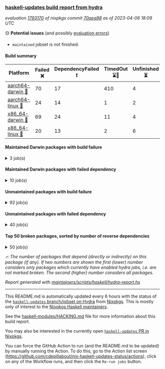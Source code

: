 ### [haskell-updates build report from hydra](https://hydra.nixos.org/jobset/nixpkgs/haskell-updates)
*evaluation [1793170](https://hydra.nixos.org/eval/1793170) of nixpkgs commit [70aea98](https://github.com/NixOS/nixpkgs/commits/70aea98451bab841aa4a676542e351743cd62209) as of 2023-04-06 18:09 UTC*

:yellow_circle: **Potential issues** (and possibly [evaluation errors](https://hydra.nixos.org/jobset/nixpkgs/haskell-updates))
  * `maintained` jobset is not finished.

#### Build summary

 | Platform | Failed :x: | DependencyFailed :heavy_exclamation_mark: | TimedOut :hourglass::no_entry_sign: | Unfinished :hourglass_flowing_sand: | Success :heavy_check_mark: | 
 | --- | --- | --- | --- | --- | --- | 
 | [aarch64-darwin :green_apple:](https://hydra.nixos.org/eval/1793170?filter=.aarch64-darwin) | 70 | 17 | 410 | 4 | 5978 | 
 | [aarch64-linux :iphone:](https://hydra.nixos.org/eval/1793170?filter=.aarch64-linux) | 24 | 14 | 1 | 2 | 6495 | 
 | [x86_64-darwin :apple:](https://hydra.nixos.org/eval/1793170?filter=.x86_64-darwin) | 69 | 24 | 11 | 4 | 6375 | 
 | [x86_64-linux :penguin:](https://hydra.nixos.org/eval/1793170?filter=.x86_64-linux) | 20 | 13 | 2 | 6 | 6536 | 
#### Maintained Darwin packages with build failure
<details><summary>3 job(s) </summary>

- [ ] [gitit](https://hydra.nixos.org/eval/1793170?filter=gitit) @Profpatsch @sternenseemann
  - [[:green_apple::x:]](https://hydra.nixos.org/build/214864344) [[:apple::heavy_check_mark:]](https://hydra.nixos.org/build/214864454) [toplevel](https://hydra.nixos.org/eval/1793170?filter=gitit)
  - [[:green_apple::heavy_check_mark:]](https://hydra.nixos.org/build/214864565) [[:apple::heavy_check_mark:]](https://hydra.nixos.org/build/214864542) [haskellPackages](https://hydra.nixos.org/eval/1793170?filter=haskellPackages.gitit)
</details>

#### Maintained Darwin packages with failed dependency
<details><summary>10 job(s) </summary>

- [ ] [haskell-language-server](https://hydra.nixos.org/eval/1793170?filter=haskell-language-server) @maralorn
  - [[:green_apple::heavy_check_mark:]](https://hydra.nixos.org/build/214772287) [[:apple::heavy_check_mark:]](https://hydra.nixos.org/build/214772451) [toplevel](https://hydra.nixos.org/eval/1793170?filter=haskell-language-server)
  - [[:green_apple::heavy_check_mark:]](https://hydra.nixos.org/build/214772355) [[:apple::heavy_check_mark:]](https://hydra.nixos.org/build/214772445) [haskell.packages.ghc8107](https://hydra.nixos.org/eval/1793170?filter=haskell.packages.ghc8107.haskell-language-server)
  - [[:green_apple::heavy_check_mark:]](https://hydra.nixos.org/build/214772134) [[:apple::heavy_check_mark:]](https://hydra.nixos.org/build/214772423) [haskell.packages.ghc902](https://hydra.nixos.org/eval/1793170?filter=haskell.packages.ghc902.haskell-language-server)
  - [[:green_apple::heavy_check_mark:]](https://hydra.nixos.org/build/214772418) [[:apple::heavy_check_mark:]](https://hydra.nixos.org/build/214772277) [haskell.packages.ghc924](https://hydra.nixos.org/eval/1793170?filter=haskell.packages.ghc924.haskell-language-server)
  - [[:green_apple::heavy_check_mark:]](https://hydra.nixos.org/build/214772340) [[:apple::heavy_check_mark:]](https://hydra.nixos.org/build/214772307) [haskell.packages.ghc925](https://hydra.nixos.org/eval/1793170?filter=haskell.packages.ghc925.haskell-language-server)
  - [[:green_apple::heavy_check_mark:]](https://hydra.nixos.org/build/214772144) [[:apple::heavy_check_mark:]](https://hydra.nixos.org/build/214772168) [haskell.packages.ghc926](https://hydra.nixos.org/eval/1793170?filter=haskell.packages.ghc926.haskell-language-server)
  - [[:green_apple::heavy_check_mark:]](https://hydra.nixos.org/build/214772384) [[:apple::heavy_check_mark:]](https://hydra.nixos.org/build/214772150) [haskell.packages.ghc927](https://hydra.nixos.org/eval/1793170?filter=haskell.packages.ghc927.haskell-language-server)
  - [[:green_apple::heavy_exclamation_mark:]](https://hydra.nixos.org/build/214848763) [[:apple::hourglass::no_entry_sign:]](https://hydra.nixos.org/build/214848765) [haskell.packages.ghc944](https://hydra.nixos.org/eval/1793170?filter=haskell.packages.ghc944.haskell-language-server)
  - [[:green_apple::heavy_check_mark:]](https://hydra.nixos.org/build/214772249) [[:apple::heavy_check_mark:]](https://hydra.nixos.org/build/214772041) [haskellPackages](https://hydra.nixos.org/eval/1793170?filter=haskellPackages.haskell-language-server)
</details>

#### Unmaintained packages with build failure
<details><summary>92 job(s) </summary>

- [ ] [[:green_apple::heavy_check_mark:]](https://hydra.nixos.org/build/214141789) [[:iphone::heavy_check_mark:]](https://hydra.nixos.org/build/214134943) [[:apple::x:]](https://hydra.nixos.org/build/214146726) [[:penguin::heavy_check_mark:]](https://hydra.nixos.org/build/214135673) [haskellPackages.di-core](https://hydra.nixos.org/eval/1793170?filter=haskellPackages.di-core)  :arrow_heading_up: 8 | 11
- [ ] [[:green_apple::x:]](https://hydra.nixos.org/build/214604764) [[:iphone::x:]](https://hydra.nixos.org/build/214598833) [[:apple::x:]](https://hydra.nixos.org/build/214601792) [[:penguin::x:]](https://hydra.nixos.org/build/214602707) [haskellPackages.uniform-json](https://hydra.nixos.org/eval/1793170?filter=haskellPackages.uniform-json)  :arrow_heading_up: 4 | 4
- [ ] [[:green_apple::heavy_check_mark:]](https://hydra.nixos.org/build/214599192) [[:iphone::heavy_check_mark:]](https://hydra.nixos.org/build/214604033) [[:apple::heavy_check_mark:]](https://hydra.nixos.org/build/214601741) [[:penguin::x:]](https://hydra.nixos.org/build/214600338) [haskellPackages.factory](https://hydra.nixos.org/eval/1793170?filter=haskellPackages.factory)  :arrow_heading_up: 2 | 4
- [ ] [[:green_apple::x:]](https://hydra.nixos.org/build/214501496) [[:iphone::x:]](https://hydra.nixos.org/build/214507272) [[:apple::x:]](https://hydra.nixos.org/build/214504901) [[:penguin::x:]](https://hydra.nixos.org/build/214501345) [haskellPackages.kind-integer](https://hydra.nixos.org/eval/1793170?filter=haskellPackages.kind-integer)  :arrow_heading_up: 2 | 2
- [ ] [[:green_apple::heavy_check_mark:]](https://hydra.nixos.org/build/214507009) [[:iphone::x:]](https://hydra.nixos.org/build/214503119) [[:apple::heavy_check_mark:]](https://hydra.nixos.org/build/214494591) [[:penguin::heavy_check_mark:]](https://hydra.nixos.org/build/214503477) [haskellPackages.quic](https://hydra.nixos.org/eval/1793170?filter=haskellPackages.quic)  :arrow_heading_up: 2 | 2
- [ ] [[:green_apple::x:]](https://hydra.nixos.org/build/214600166) [[:iphone::x:]](https://hydra.nixos.org/build/214601887) [[:apple::heavy_check_mark:]](https://hydra.nixos.org/build/214604317) [[:penguin::heavy_check_mark:]](https://hydra.nixos.org/build/214599029) [haskellPackages.hw-simd](https://hydra.nixos.org/eval/1793170?filter=haskellPackages.hw-simd)  :arrow_heading_up: 1 | 8
- [ ] [[:green_apple::x:]](https://hydra.nixos.org/build/214606886) [[:iphone::x:]](https://hydra.nixos.org/build/214597805) [[:apple::x:]](https://hydra.nixos.org/build/214604497) [[:penguin::x:]](https://hydra.nixos.org/build/214600262) [haskellPackages.hslua-typing](https://hydra.nixos.org/eval/1793170?filter=haskellPackages.hslua-typing)  :arrow_heading_up: 1 | 5
- [ ] [[:green_apple::x:]](https://hydra.nixos.org/build/214602282) [[:iphone::heavy_check_mark:]](https://hydra.nixos.org/build/214598964) [[:apple::x:]](https://hydra.nixos.org/build/214600885) [[:penguin::heavy_check_mark:]](https://hydra.nixos.org/build/214600067) [haskellPackages.inline-r](https://hydra.nixos.org/eval/1793170?filter=haskellPackages.inline-r)  :arrow_heading_up: 1 | 4
- [ ] [[:green_apple::x:]](https://hydra.nixos.org/build/214503654) [[:iphone::x:]](https://hydra.nixos.org/build/214501002) [[:apple::x:]](https://hydra.nixos.org/build/214501960) [[:penguin::x:]](https://hydra.nixos.org/build/214497909) [haskellPackages.hpath-directory](https://hydra.nixos.org/eval/1793170?filter=haskellPackages.hpath-directory)  :arrow_heading_up: 1 | 3
- [ ] [[:green_apple::x:]](https://hydra.nixos.org/build/214607395) [[:iphone::x:]](https://hydra.nixos.org/build/214597483) [[:apple::x:]](https://hydra.nixos.org/build/214602658) [[:penguin::x:]](https://hydra.nixos.org/build/214605872) [haskellPackages.hslua-repl](https://hydra.nixos.org/eval/1793170?filter=haskellPackages.hslua-repl)  :arrow_heading_up: 1 | 2
- [ ] [[:green_apple::heavy_check_mark:]](https://hydra.nixos.org/build/214134274) [[:iphone::x:]](https://hydra.nixos.org/build/214149550) [[:apple::heavy_check_mark:]](https://hydra.nixos.org/build/214142318) [[:penguin::heavy_check_mark:]](https://hydra.nixos.org/build/214144617) [haskellPackages.long-double](https://hydra.nixos.org/eval/1793170?filter=haskellPackages.long-double)  :arrow_heading_up: 1 | 2
- [ ] [[:green_apple::x:]](https://hydra.nixos.org/build/214602142) [[:iphone::heavy_check_mark:]](https://hydra.nixos.org/build/214601215) [[:apple::x:]](https://hydra.nixos.org/build/214604895) [[:penguin::heavy_check_mark:]](https://hydra.nixos.org/build/214600991) [haskellPackages.posix-socket](https://hydra.nixos.org/eval/1793170?filter=haskellPackages.posix-socket)  :arrow_heading_up: 1 | 2
- [ ] [[:green_apple::x:]](https://hydra.nixos.org/build/214597385) [[:iphone::heavy_check_mark:]](https://hydra.nixos.org/build/214601087) [[:apple::x:]](https://hydra.nixos.org/build/214598895) [[:penguin::heavy_check_mark:]](https://hydra.nixos.org/build/214600226) [haskellPackages.gi-gdkx11](https://hydra.nixos.org/eval/1793170?filter=haskellPackages.gi-gdkx11)  :arrow_heading_up: 1 | 1
- [ ] [[:green_apple::hourglass::no_entry_sign:]](https://hydra.nixos.org/build/214599525) [[:iphone::heavy_exclamation_mark:]](https://hydra.nixos.org/build/214603777) [[:apple::x:]](https://hydra.nixos.org/build/214598665) [[:penguin::x:]](https://hydra.nixos.org/build/214603147) [haskellPackages.http3](https://hydra.nixos.org/eval/1793170?filter=haskellPackages.http3)  :arrow_heading_up: 1 | 1
- [ ] [[:green_apple::heavy_check_mark:]](https://hydra.nixos.org/build/214599928) [[:iphone::heavy_check_mark:]](https://hydra.nixos.org/build/214598189) [[:apple::heavy_check_mark:]](https://hydra.nixos.org/build/214603931) [[:penguin::x:]](https://hydra.nixos.org/build/214599789) [haskellPackages.mighty-metropolis](https://hydra.nixos.org/eval/1793170?filter=haskellPackages.mighty-metropolis)  :arrow_heading_up: 1 | 1
- [ ] [[:green_apple::heavy_check_mark:]](https://hydra.nixos.org/build/214499156) [[:iphone::x:]](https://hydra.nixos.org/build/214509737) [[:apple::heavy_check_mark:]](https://hydra.nixos.org/build/214497278) [[:penguin::heavy_check_mark:]](https://hydra.nixos.org/build/214507831) [haskellPackages.nlopt-haskell](https://hydra.nixos.org/eval/1793170?filter=haskellPackages.nlopt-haskell)  :arrow_heading_up: 1 | 1
- [ ] [[:green_apple::x:]](https://hydra.nixos.org/build/214141221) [[:iphone::heavy_check_mark:]](https://hydra.nixos.org/build/214151880) [[:apple::x:]](https://hydra.nixos.org/build/214152662) [[:penguin::heavy_check_mark:]](https://hydra.nixos.org/build/214142865) [haskellPackages.openal-ffi](https://hydra.nixos.org/eval/1793170?filter=haskellPackages.openal-ffi)  :arrow_heading_up: 1 | 1
- [ ] [[:apple::x:]](https://hydra.nixos.org/build/214504040) [[:penguin::heavy_check_mark:]](https://hydra.nixos.org/build/214495585) [haskellPackages.swisstable](https://hydra.nixos.org/eval/1793170?filter=haskellPackages.swisstable)  :arrow_heading_up: 1 | 1
- [ ] [[:green_apple::heavy_check_mark:]](https://hydra.nixos.org/build/214146944) [[:iphone::x:]](https://hydra.nixos.org/build/214145294) [[:apple::heavy_check_mark:]](https://hydra.nixos.org/build/214134328) [[:penguin::heavy_check_mark:]](https://hydra.nixos.org/build/214151749) [haskellPackages.freetype2](https://hydra.nixos.org/eval/1793170?filter=haskellPackages.freetype2)  :arrow_heading_up: 0 | 10
- [ ] [[:green_apple::x:]](https://hydra.nixos.org/build/214603383) [[:iphone::heavy_check_mark:]](https://hydra.nixos.org/build/214598410) [[:apple::x:]](https://hydra.nixos.org/build/214601054) [[:penguin::heavy_check_mark:]](https://hydra.nixos.org/build/214601005) [haskellPackages.pipes-zlib](https://hydra.nixos.org/eval/1793170?filter=haskellPackages.pipes-zlib)  :arrow_heading_up: 0 | 5
- [ ] [[:green_apple::x:]](https://hydra.nixos.org/build/214600905) [[:iphone::heavy_check_mark:]](https://hydra.nixos.org/build/214601654) [[:apple::heavy_check_mark:]](https://hydra.nixos.org/build/214601096) [[:penguin::heavy_check_mark:]](https://hydra.nixos.org/build/214602866) [haskellPackages.folds](https://hydra.nixos.org/eval/1793170?filter=haskellPackages.folds)  :arrow_heading_up: 0 | 3
- [ ] [[:green_apple::x:]](https://hydra.nixos.org/build/214509854) [[:iphone::heavy_check_mark:]](https://hydra.nixos.org/build/214502377) [[:apple::heavy_check_mark:]](https://hydra.nixos.org/build/214495375) [[:penguin::heavy_check_mark:]](https://hydra.nixos.org/build/214505553) [haskellPackages.gauge](https://hydra.nixos.org/eval/1793170?filter=haskellPackages.gauge)  :arrow_heading_up: 0 | 3
- [ ] [[:green_apple::x:]](https://hydra.nixos.org/build/214148657) [[:iphone::x:]](https://hydra.nixos.org/build/214133658) [[:apple::heavy_check_mark:]](https://hydra.nixos.org/build/214137156) [[:penguin::heavy_check_mark:]](https://hydra.nixos.org/build/214136660) [haskellPackages.picosat](https://hydra.nixos.org/eval/1793170?filter=haskellPackages.picosat)  :arrow_heading_up: 0 | 3
- [ ] [[:green_apple::x:]](https://hydra.nixos.org/build/214148397) [[:iphone::heavy_check_mark:]](https://hydra.nixos.org/build/214136877) [[:apple::heavy_check_mark:]](https://hydra.nixos.org/build/214137485) [[:penguin::heavy_check_mark:]](https://hydra.nixos.org/build/214138587) [haskellPackages.LibZip](https://hydra.nixos.org/eval/1793170?filter=haskellPackages.LibZip)  :arrow_heading_up: 0 | 2
- [ ] [[:green_apple::heavy_check_mark:]](https://hydra.nixos.org/build/214603670) [[:iphone::heavy_check_mark:]](https://hydra.nixos.org/build/214599510) [[:apple::heavy_check_mark:]](https://hydra.nixos.org/build/214603358) [[:penguin::x:]](https://hydra.nixos.org/build/214602304) [haskellPackages.json-rpc](https://hydra.nixos.org/eval/1793170?filter=haskellPackages.json-rpc)  :arrow_heading_up: 0 | 2
- [ ] [[:green_apple::x:]](https://hydra.nixos.org/build/214500891) [[:iphone::heavy_check_mark:]](https://hydra.nixos.org/build/214499813) [[:apple::heavy_check_mark:]](https://hydra.nixos.org/build/214504248) [[:penguin::heavy_check_mark:]](https://hydra.nixos.org/build/214505205) [haskellPackages.rocksdb-haskell](https://hydra.nixos.org/eval/1793170?filter=haskellPackages.rocksdb-haskell)  :arrow_heading_up: 0 | 2
- [ ] [[:green_apple::x:]](https://hydra.nixos.org/build/214772054) [[:iphone::x:]](https://hydra.nixos.org/build/214772062) [[:apple::x:]](https://hydra.nixos.org/build/214772457) [[:penguin::x:]](https://hydra.nixos.org/build/214772339) [haskellPackages.curryer-rpc](https://hydra.nixos.org/eval/1793170?filter=haskellPackages.curryer-rpc)  :arrow_heading_up: 0 | 1
- [ ] [[:green_apple::x:]](https://hydra.nixos.org/build/214604424) [[:iphone::heavy_check_mark:]](https://hydra.nixos.org/build/214599854) [[:apple::heavy_check_mark:]](https://hydra.nixos.org/build/214605749) [[:penguin::heavy_check_mark:]](https://hydra.nixos.org/build/214604155) [haskellPackages.ecta](https://hydra.nixos.org/eval/1793170?filter=haskellPackages.ecta)  :arrow_heading_up: 0 | 1
- [ ] [[:green_apple::x:]](https://hydra.nixos.org/build/214602816) [[:iphone::x:]](https://hydra.nixos.org/build/214600704) [[:apple::x:]](https://hydra.nixos.org/build/214597596) [[:penguin::x:]](https://hydra.nixos.org/build/214597490) [haskellPackages.eventlog2html](https://hydra.nixos.org/eval/1793170?filter=haskellPackages.eventlog2html)  :arrow_heading_up: 0 | 1
- [ ] [[:green_apple::x:]](https://hydra.nixos.org/build/214772411) [[:iphone::heavy_check_mark:]](https://hydra.nixos.org/build/214772187) [[:apple::x:]](https://hydra.nixos.org/build/214772224) [[:penguin::heavy_check_mark:]](https://hydra.nixos.org/build/214772377) [haskellPackages.h-raylib](https://hydra.nixos.org/eval/1793170?filter=haskellPackages.h-raylib)  :arrow_heading_up: 0 | 1
- [ ] [[:green_apple::x:]](https://hydra.nixos.org/build/214141306) [[:iphone::heavy_check_mark:]](https://hydra.nixos.org/build/214138240) [[:apple::x:]](https://hydra.nixos.org/build/214143679) [[:penguin::heavy_check_mark:]](https://hydra.nixos.org/build/214132798) [haskellPackages.hamid](https://hydra.nixos.org/eval/1793170?filter=haskellPackages.hamid)  :arrow_heading_up: 0 | 1
- [ ] [[:green_apple::heavy_check_mark:]](https://hydra.nixos.org/build/214494618) [[:iphone::heavy_check_mark:]](https://hydra.nixos.org/build/214497805) [[:apple::x:]](https://hydra.nixos.org/build/214504959) [[:penguin::heavy_check_mark:]](https://hydra.nixos.org/build/214498373) [haskellPackages.hmatrix-morpheus](https://hydra.nixos.org/eval/1793170?filter=haskellPackages.hmatrix-morpheus)  :arrow_heading_up: 0 | 1
- [ ] [[:green_apple::x:]](https://hydra.nixos.org/build/214133968) [[:iphone::heavy_check_mark:]](https://hydra.nixos.org/build/214156099) [[:apple::x:]](https://hydra.nixos.org/build/214143711) [[:penguin::heavy_check_mark:]](https://hydra.nixos.org/build/214140909) [haskellPackages.huckleberry](https://hydra.nixos.org/eval/1793170?filter=haskellPackages.huckleberry)  :arrow_heading_up: 0 | 1
- [ ] [[:green_apple::x:]](https://hydra.nixos.org/build/214145745) [[:iphone::heavy_check_mark:]](https://hydra.nixos.org/build/214156245) [[:apple::x:]](https://hydra.nixos.org/build/214141632) [[:penguin::heavy_check_mark:]](https://hydra.nixos.org/build/214155150) [haskellPackages.select](https://hydra.nixos.org/eval/1793170?filter=haskellPackages.select)  :arrow_heading_up: 0 | 1
- [ ] [[:green_apple::x:]](https://hydra.nixos.org/build/214153812) [[:iphone::heavy_check_mark:]](https://hydra.nixos.org/build/214146662) [[:apple::x:]](https://hydra.nixos.org/build/214136287) [[:penguin::heavy_check_mark:]](https://hydra.nixos.org/build/214147572) [haskellPackages.sysinfo](https://hydra.nixos.org/eval/1793170?filter=haskellPackages.sysinfo)  :arrow_heading_up: 0 | 1
- [ ] [[:green_apple::heavy_check_mark:]](https://hydra.nixos.org/build/214494601) [[:iphone::heavy_check_mark:]](https://hydra.nixos.org/build/214506311) [[:apple::x:]](https://hydra.nixos.org/build/214494989) [[:penguin::heavy_check_mark:]](https://hydra.nixos.org/build/214504213) [haskellPackages.FractalArt](https://hydra.nixos.org/eval/1793170?filter=haskellPackages.FractalArt) 
- [ ] [[:green_apple::heavy_check_mark:]](https://hydra.nixos.org/build/214157397) [[:iphone::x:]](https://hydra.nixos.org/build/214136263) [[:apple::heavy_check_mark:]](https://hydra.nixos.org/build/214141126) [[:penguin::heavy_check_mark:]](https://hydra.nixos.org/build/214153805) [haskellPackages.HsASA](https://hydra.nixos.org/eval/1793170?filter=haskellPackages.HsASA) 
- [ ] [[:green_apple::x:]](https://hydra.nixos.org/build/214134999) [[:iphone::heavy_check_mark:]](https://hydra.nixos.org/build/214157288) [[:apple::x:]](https://hydra.nixos.org/build/214142578) [[:penguin::heavy_check_mark:]](https://hydra.nixos.org/build/214149630) [haskellPackages.al](https://hydra.nixos.org/eval/1793170?filter=haskellPackages.al) 
- [ ] [[:green_apple::heavy_check_mark:]](https://hydra.nixos.org/build/214502771) [[:iphone::heavy_check_mark:]](https://hydra.nixos.org/build/214502511) [[:apple::x:]](https://hydra.nixos.org/build/214496305) [[:penguin::heavy_check_mark:]](https://hydra.nixos.org/build/214494735) [haskellPackages.churros](https://hydra.nixos.org/eval/1793170?filter=haskellPackages.churros) 
- [ ] [[:green_apple::x:]](https://hydra.nixos.org/build/214864356) [[:iphone::x:]](https://hydra.nixos.org/build/214864473) [[:apple::x:]](https://hydra.nixos.org/build/214864412) [[:penguin::x:]](https://hydra.nixos.org/build/214864491) [haskellPackages.clerk](https://hydra.nixos.org/eval/1793170?filter=haskellPackages.clerk) 
- [ ] [[:green_apple::x:]](https://hydra.nixos.org/build/214605608) [[:iphone::hourglass::no_entry_sign:]](https://hydra.nixos.org/build/214602336) [[:apple::x:]](https://hydra.nixos.org/build/214605507) [[:penguin::x:]](https://hydra.nixos.org/build/214604824) [haskellPackages.crem](https://hydra.nixos.org/eval/1793170?filter=haskellPackages.crem) 
- [ ] [[:green_apple::heavy_check_mark:]](https://hydra.nixos.org/build/214146953) [[:iphone::heavy_check_mark:]](https://hydra.nixos.org/build/214137813) [[:apple::x:]](https://hydra.nixos.org/build/214137621) [[:penguin::heavy_check_mark:]](https://hydra.nixos.org/build/214153200) [haskellPackages.env-extra](https://hydra.nixos.org/eval/1793170?filter=haskellPackages.env-extra) 
- [ ] [[:green_apple::x:]](https://hydra.nixos.org/build/214599714) [[:iphone::heavy_check_mark:]](https://hydra.nixos.org/build/214605099) [[:apple::x:]](https://hydra.nixos.org/build/214597374) [[:penguin::heavy_check_mark:]](https://hydra.nixos.org/build/214604641) [haskellPackages.epub-tools](https://hydra.nixos.org/eval/1793170?filter=haskellPackages.epub-tools) 
- [ ] [[:green_apple::x:]](https://hydra.nixos.org/build/214147932) [[:iphone::heavy_check_mark:]](https://hydra.nixos.org/build/214140002) [[:apple::heavy_check_mark:]](https://hydra.nixos.org/build/214136673) [[:penguin::heavy_check_mark:]](https://hydra.nixos.org/build/214150873) [haskellPackages.executable-hash](https://hydra.nixos.org/eval/1793170?filter=haskellPackages.executable-hash) 
- [ ] [[:green_apple::x:]](https://hydra.nixos.org/build/214135226) [[:iphone::heavy_check_mark:]](https://hydra.nixos.org/build/214134337) [[:apple::x:]](https://hydra.nixos.org/build/214133687) [[:penguin::heavy_check_mark:]](https://hydra.nixos.org/build/214134720) [haskellPackages.float128](https://hydra.nixos.org/eval/1793170?filter=haskellPackages.float128) 
- [ ] [[:green_apple::x:]](https://hydra.nixos.org/build/214508158) [[:iphone::heavy_check_mark:]](https://hydra.nixos.org/build/214496089) [[:apple::x:]](https://hydra.nixos.org/build/214503377) [[:penguin::heavy_check_mark:]](https://hydra.nixos.org/build/214501931) [haskellPackages.fudgets](https://hydra.nixos.org/eval/1793170?filter=haskellPackages.fudgets) 
- [ ] [[:green_apple::x:]](https://hydra.nixos.org/build/214603185) [[:iphone::heavy_check_mark:]](https://hydra.nixos.org/build/214601387) [[:apple::x:]](https://hydra.nixos.org/build/214599288) [[:penguin::heavy_check_mark:]](https://hydra.nixos.org/build/214598411) [haskellPackages.gerrit](https://hydra.nixos.org/eval/1793170?filter=haskellPackages.gerrit) 
- [ ] [[:green_apple::x:]](https://hydra.nixos.org/build/214607105) [[:apple::x:]](https://hydra.nixos.org/build/214606984) [haskellPackages.gi-gtkosxapplication](https://hydra.nixos.org/eval/1793170?filter=haskellPackages.gi-gtkosxapplication) 
- [ ] [[:iphone::x:]](https://hydra.nixos.org/build/214864366) [[:penguin::x:]](https://hydra.nixos.org/build/214864507) [haskellPackages.gi-webkitwebprocessextension](https://hydra.nixos.org/eval/1793170?filter=haskellPackages.gi-webkitwebprocessextension) 
- [ ] [[:green_apple::x:]](https://hydra.nixos.org/build/214502774) [[:apple::x:]](https://hydra.nixos.org/build/214503789) [haskellPackages.gtk-mac-integration](https://hydra.nixos.org/eval/1793170?filter=haskellPackages.gtk-mac-integration) 
- [ ] [[:green_apple::x:]](https://hydra.nixos.org/build/214497154) [[:iphone::heavy_check_mark:]](https://hydra.nixos.org/build/214495084) [[:apple::x:]](https://hydra.nixos.org/build/214508555) [[:penguin::heavy_check_mark:]](https://hydra.nixos.org/build/214507960) [haskellPackages.gtk-traymanager](https://hydra.nixos.org/eval/1793170?filter=haskellPackages.gtk-traymanager) 
- [ ] [[:green_apple::x:]](https://hydra.nixos.org/build/214508260) [[:apple::x:]](https://hydra.nixos.org/build/214495306) [haskellPackages.gtk3-mac-integration](https://hydra.nixos.org/eval/1793170?filter=haskellPackages.gtk3-mac-integration) 
- [ ] [[:green_apple::x:]](https://hydra.nixos.org/build/214605222) [[:iphone::heavy_check_mark:]](https://hydra.nixos.org/build/214599498) [[:apple::x:]](https://hydra.nixos.org/build/214602464) [[:penguin::heavy_check_mark:]](https://hydra.nixos.org/build/214597731) [haskellPackages.highlight](https://hydra.nixos.org/eval/1793170?filter=haskellPackages.highlight) 
- [ ] [[:green_apple::x:]](https://hydra.nixos.org/build/214607264) [[:iphone::heavy_check_mark:]](https://hydra.nixos.org/build/214605719) [[:apple::x:]](https://hydra.nixos.org/build/214604476) [[:penguin::heavy_check_mark:]](https://hydra.nixos.org/build/214606564) [haskellPackages.hinotify-conduit](https://hydra.nixos.org/eval/1793170?filter=haskellPackages.hinotify-conduit) 
- [ ] [[:green_apple::x:]](https://hydra.nixos.org/build/214156295) [[:iphone::heavy_check_mark:]](https://hydra.nixos.org/build/214145796) [[:apple::x:]](https://hydra.nixos.org/build/214147180) [[:penguin::heavy_check_mark:]](https://hydra.nixos.org/build/214157678) [haskellPackages.hsshellscript](https://hydra.nixos.org/eval/1793170?filter=haskellPackages.hsshellscript) 
- [ ] [[:green_apple::x:]](https://hydra.nixos.org/build/214145882) [[:iphone::heavy_check_mark:]](https://hydra.nixos.org/build/214147797) [[:apple::x:]](https://hydra.nixos.org/build/214133768) [[:penguin::heavy_check_mark:]](https://hydra.nixos.org/build/214154054) [haskellPackages.hssourceinfo](https://hydra.nixos.org/eval/1793170?filter=haskellPackages.hssourceinfo) 
- [ ] [[:green_apple::x:]](https://hydra.nixos.org/build/214142552) [[:iphone::heavy_check_mark:]](https://hydra.nixos.org/build/214140737) [[:apple::x:]](https://hydra.nixos.org/build/214149553) [[:penguin::heavy_check_mark:]](https://hydra.nixos.org/build/214134415) [haskellPackages.hunspell-hs](https://hydra.nixos.org/eval/1793170?filter=haskellPackages.hunspell-hs) 
- [ ] [[:apple::x:]](https://hydra.nixos.org/build/214603676) [[:penguin::heavy_check_mark:]](https://hydra.nixos.org/build/214601353) [haskellPackages.inline-asm](https://hydra.nixos.org/eval/1793170?filter=haskellPackages.inline-asm) 
- [ ] [[:green_apple::x:]](https://hydra.nixos.org/build/214499769) [[:iphone::heavy_check_mark:]](https://hydra.nixos.org/build/214500971) [[:apple::x:]](https://hydra.nixos.org/build/214496739) [[:penguin::heavy_check_mark:]](https://hydra.nixos.org/build/214498617) [haskellPackages.interprocess](https://hydra.nixos.org/eval/1793170?filter=haskellPackages.interprocess) 
- [ ] [[:green_apple::x:]](https://hydra.nixos.org/build/214506427) [[:iphone::heavy_check_mark:]](https://hydra.nixos.org/build/214507110) [[:apple::x:]](https://hydra.nixos.org/build/214506592) [[:penguin::heavy_check_mark:]](https://hydra.nixos.org/build/214507053) [haskellPackages.intricacy](https://hydra.nixos.org/eval/1793170?filter=haskellPackages.intricacy) 
- [ ] [[:green_apple::x:]](https://hydra.nixos.org/build/214505917) [[:iphone::heavy_check_mark:]](https://hydra.nixos.org/build/214505484) [[:apple::x:]](https://hydra.nixos.org/build/214507464) [[:penguin::heavy_check_mark:]](https://hydra.nixos.org/build/214500840) [haskellPackages.ipcvar](https://hydra.nixos.org/eval/1793170?filter=haskellPackages.ipcvar) 
- [ ] [[:green_apple::x:]](https://hydra.nixos.org/build/214150388) [[:apple::x:]](https://hydra.nixos.org/build/214155935) [haskellPackages.kqueue](https://hydra.nixos.org/eval/1793170?filter=haskellPackages.kqueue) 
- [ ] [[:green_apple::x:]](https://hydra.nixos.org/build/214505246) [[:iphone::heavy_check_mark:]](https://hydra.nixos.org/build/214499200) [[:apple::heavy_check_mark:]](https://hydra.nixos.org/build/214495666) [[:penguin::heavy_check_mark:]](https://hydra.nixos.org/build/214500012) [haskellPackages.leveldb-haskell-fork](https://hydra.nixos.org/eval/1793170?filter=haskellPackages.leveldb-haskell-fork) 
- [ ] [[:green_apple::x:]](https://hydra.nixos.org/build/214494529) [[:iphone::x:]](https://hydra.nixos.org/build/214500903) [[:apple::x:]](https://hydra.nixos.org/build/214505368) [[:penguin::x:]](https://hydra.nixos.org/build/214497968) [haskellPackages.libphonenumber](https://hydra.nixos.org/eval/1793170?filter=haskellPackages.libphonenumber) 
- [ ] [[:green_apple::x:]](https://hydra.nixos.org/build/214136249) [[:iphone::heavy_check_mark:]](https://hydra.nixos.org/build/214135202) [[:apple::x:]](https://hydra.nixos.org/build/214135419) [[:penguin::heavy_check_mark:]](https://hydra.nixos.org/build/214135717) [haskellPackages.linux-framebuffer](https://hydra.nixos.org/eval/1793170?filter=haskellPackages.linux-framebuffer) 
- [ ] [[:green_apple::hourglass::no_entry_sign:]](https://hydra.nixos.org/build/214598884) [[:iphone::heavy_check_mark:]](https://hydra.nixos.org/build/214599897) [[:apple::x:]](https://hydra.nixos.org/build/214600130) [[:penguin::heavy_check_mark:]](https://hydra.nixos.org/build/214602634) [haskellPackages.mediawiki2latex](https://hydra.nixos.org/eval/1793170?filter=haskellPackages.mediawiki2latex) 
- [ ] [[:green_apple::x:]](https://hydra.nixos.org/build/214508933) [[:iphone::heavy_check_mark:]](https://hydra.nixos.org/build/214503394) [[:apple::x:]](https://hydra.nixos.org/build/214500842) [[:penguin::heavy_check_mark:]](https://hydra.nixos.org/build/214506470) [haskellPackages.memfd](https://hydra.nixos.org/eval/1793170?filter=haskellPackages.memfd) 
- [ ] [[:green_apple::x:]](https://hydra.nixos.org/build/214148286) [[:iphone::heavy_check_mark:]](https://hydra.nixos.org/build/214133115) [[:apple::x:]](https://hydra.nixos.org/build/214152231) [[:penguin::heavy_check_mark:]](https://hydra.nixos.org/build/214146907) [haskellPackages.memzero](https://hydra.nixos.org/eval/1793170?filter=haskellPackages.memzero) 
- [ ] [[:green_apple::x:]](https://hydra.nixos.org/build/214602556) [[:iphone::heavy_check_mark:]](https://hydra.nixos.org/build/214605921) [[:apple::x:]](https://hydra.nixos.org/build/214600052) [[:penguin::heavy_check_mark:]](https://hydra.nixos.org/build/214604974) [haskellPackages.nix-serve-ng](https://hydra.nixos.org/eval/1793170?filter=haskellPackages.nix-serve-ng) 
- [ ] [[:green_apple::hourglass::no_entry_sign:]](https://hydra.nixos.org/build/214601360) [[:iphone::heavy_check_mark:]](https://hydra.nixos.org/build/214600791) [[:apple::x:]](https://hydra.nixos.org/build/214598103) [[:penguin::x:]](https://hydra.nixos.org/build/214600770) [haskellPackages.openai-hs](https://hydra.nixos.org/eval/1793170?filter=haskellPackages.openai-hs) 
- [ ] [[:green_apple::x:]](https://hydra.nixos.org/build/214607116) [[:iphone::heavy_check_mark:]](https://hydra.nixos.org/build/214606305) [[:apple::heavy_check_mark:]](https://hydra.nixos.org/build/214600718) [[:penguin::heavy_check_mark:]](https://hydra.nixos.org/build/214599257) [haskellPackages.perceptual-hash](https://hydra.nixos.org/eval/1793170?filter=haskellPackages.perceptual-hash) 
- [ ] [[:green_apple::hourglass::no_entry_sign:]](https://hydra.nixos.org/build/214600757) [[:iphone::heavy_check_mark:]](https://hydra.nixos.org/build/214602264) [[:apple::x:]](https://hydra.nixos.org/build/214607323) [[:penguin::heavy_check_mark:]](https://hydra.nixos.org/build/214597418) [haskellPackages.persistent-pagination](https://hydra.nixos.org/eval/1793170?filter=haskellPackages.persistent-pagination) 
- [ ] [[:green_apple::x:]](https://hydra.nixos.org/build/214602381) [[:iphone::heavy_check_mark:]](https://hydra.nixos.org/build/214606224) [[:apple::x:]](https://hydra.nixos.org/build/214598554) [[:penguin::heavy_check_mark:]](https://hydra.nixos.org/build/214604904) [haskellPackages.phatsort](https://hydra.nixos.org/eval/1793170?filter=haskellPackages.phatsort) 
- [ ] [[:green_apple::x:]](https://hydra.nixos.org/build/214605260) [[:iphone::heavy_check_mark:]](https://hydra.nixos.org/build/214603668) [[:apple::x:]](https://hydra.nixos.org/build/214601270) [[:penguin::heavy_check_mark:]](https://hydra.nixos.org/build/214606229) [haskellPackages.ping-wrapper](https://hydra.nixos.org/eval/1793170?filter=haskellPackages.ping-wrapper) 
- [ ] [[:green_apple::x:]](https://hydra.nixos.org/build/214497783) [[:iphone::x:]](https://hydra.nixos.org/build/214509480) [[:apple::x:]](https://hydra.nixos.org/build/214495289) [[:penguin::x:]](https://hydra.nixos.org/build/214504366) [haskellPackages.pipes-network-ws](https://hydra.nixos.org/eval/1793170?filter=haskellPackages.pipes-network-ws) 
- [ ] [[:green_apple::x:]](https://hydra.nixos.org/build/214154380) [[:iphone::heavy_check_mark:]](https://hydra.nixos.org/build/214152962) [[:apple::x:]](https://hydra.nixos.org/build/214154667) [[:penguin::heavy_check_mark:]](https://hydra.nixos.org/build/214133450) [haskellPackages.posix-timer](https://hydra.nixos.org/eval/1793170?filter=haskellPackages.posix-timer) 
- [ ] [[:green_apple::x:]](https://hydra.nixos.org/build/214500394) [[:iphone::heavy_check_mark:]](https://hydra.nixos.org/build/214504596) [[:apple::x:]](https://hydra.nixos.org/build/214497651) [[:penguin::heavy_check_mark:]](https://hydra.nixos.org/build/214503051) [haskellPackages.procex](https://hydra.nixos.org/eval/1793170?filter=haskellPackages.procex) 
- [ ] [[:green_apple::x:]](https://hydra.nixos.org/build/214142265) [[:iphone::heavy_check_mark:]](https://hydra.nixos.org/build/214153470) [[:apple::x:]](https://hydra.nixos.org/build/214137802) [[:penguin::heavy_check_mark:]](https://hydra.nixos.org/build/214133063) [haskellPackages.pthread](https://hydra.nixos.org/eval/1793170?filter=haskellPackages.pthread) 
- [ ] [[:green_apple::hourglass::no_entry_sign:]](https://hydra.nixos.org/build/214597619) [[:iphone::heavy_check_mark:]](https://hydra.nixos.org/build/214604224) [[:apple::x:]](https://hydra.nixos.org/build/214598341) [[:penguin::heavy_check_mark:]](https://hydra.nixos.org/build/214602641) [haskellPackages.sandwich-webdriver](https://hydra.nixos.org/eval/1793170?filter=haskellPackages.sandwich-webdriver) 
- [ ] [[:green_apple::x:]](https://hydra.nixos.org/build/214499116) [[:iphone::x:]](https://hydra.nixos.org/build/214502333) [[:apple::x:]](https://hydra.nixos.org/build/214495533) [[:penguin::x:]](https://hydra.nixos.org/build/214509429) [haskellPackages.semaphore-compat](https://hydra.nixos.org/eval/1793170?filter=haskellPackages.semaphore-compat) 
- [ ] [[:green_apple::hourglass::no_entry_sign:]](https://hydra.nixos.org/build/214600418) [[:iphone::heavy_check_mark:]](https://hydra.nixos.org/build/214601687) [[:apple::x:]](https://hydra.nixos.org/build/214599501) [[:penguin::hourglass::no_entry_sign:]](https://hydra.nixos.org/build/214601462) [haskellPackages.servant-serialization](https://hydra.nixos.org/eval/1793170?filter=haskellPackages.servant-serialization) 
- [ ] [[:green_apple::x:]](https://hydra.nixos.org/build/214604809) [[:iphone::heavy_check_mark:]](https://hydra.nixos.org/build/214600625) [[:apple::x:]](https://hydra.nixos.org/build/214605451) [[:penguin::heavy_check_mark:]](https://hydra.nixos.org/build/214602435) [haskellPackages.tailfile-hinotify](https://hydra.nixos.org/eval/1793170?filter=haskellPackages.tailfile-hinotify) 
- [ ] [[:iphone::x:]](https://hydra.nixos.org/build/214143286) [[:penguin::heavy_check_mark:]](https://hydra.nixos.org/build/214139712) [haskellPackages.tasty-papi](https://hydra.nixos.org/eval/1793170?filter=haskellPackages.tasty-papi) 
- [ ] [[:green_apple::x:]](https://hydra.nixos.org/build/214149413) [[:iphone::x:]](https://hydra.nixos.org/build/214151410) [[:apple::heavy_check_mark:]](https://hydra.nixos.org/build/214156616) [[:penguin::heavy_check_mark:]](https://hydra.nixos.org/build/214137684) [haskellPackages.wiringPi](https://hydra.nixos.org/eval/1793170?filter=haskellPackages.wiringPi) 
- [ ] [[:green_apple::x:]](https://hydra.nixos.org/build/214507971) [[:iphone::x:]](https://hydra.nixos.org/build/214497010) [[:apple::x:]](https://hydra.nixos.org/build/214504457) [[:penguin::x:]](https://hydra.nixos.org/build/214500004) [haskellPackages.wordlist](https://hydra.nixos.org/eval/1793170?filter=haskellPackages.wordlist) 
- [ ] [[:green_apple::x:]](https://hydra.nixos.org/build/214557577) [[:iphone::heavy_check_mark:]](https://hydra.nixos.org/build/214557582) [[:apple::heavy_check_mark:]](https://hydra.nixos.org/build/214557596) [[:penguin::heavy_check_mark:]](https://hydra.nixos.org/build/214557662) [tests.haskell.writers](https://hydra.nixos.org/eval/1793170?filter=tests.haskell.writers) 
- [ ] [[:green_apple::x:]](https://hydra.nixos.org/build/214502033) [[:iphone::x:]](https://hydra.nixos.org/build/214506985) [[:apple::heavy_check_mark:]](https://hydra.nixos.org/build/214501534) [[:penguin::heavy_check_mark:]](https://hydra.nixos.org/build/214497738) [haskellPackages.x86-64bit](https://hydra.nixos.org/eval/1793170?filter=haskellPackages.x86-64bit) 
- [ ] [[:green_apple::x:]](https://hydra.nixos.org/build/214133701) [[:iphone::heavy_check_mark:]](https://hydra.nixos.org/build/214134878) [[:apple::x:]](https://hydra.nixos.org/build/214133047) [[:penguin::heavy_check_mark:]](https://hydra.nixos.org/build/214133563) [haskellPackages.xmonad-utils](https://hydra.nixos.org/eval/1793170?filter=haskellPackages.xmonad-utils) 
- [ ] [[:green_apple::x:]](https://hydra.nixos.org/build/214864415) [[:iphone::x:]](https://hydra.nixos.org/build/214864530) [[:apple::x:]](https://hydra.nixos.org/build/214864403) [[:penguin::x:]](https://hydra.nixos.org/build/214864510) [haskellPackages.yampa-test](https://hydra.nixos.org/eval/1793170?filter=haskellPackages.yampa-test) 
- [ ] [[:green_apple::x:]](https://hydra.nixos.org/build/214135816) [[:iphone::heavy_check_mark:]](https://hydra.nixos.org/build/214154285) [[:apple::x:]](https://hydra.nixos.org/build/214148394) [[:penguin::heavy_check_mark:]](https://hydra.nixos.org/build/214131148) [haskellPackages.yoga](https://hydra.nixos.org/eval/1793170?filter=haskellPackages.yoga) 
- [ ] [[:green_apple::x:]](https://hydra.nixos.org/build/214156289) [[:iphone::heavy_check_mark:]](https://hydra.nixos.org/build/214141469) [[:apple::x:]](https://hydra.nixos.org/build/214136996) [[:penguin::heavy_check_mark:]](https://hydra.nixos.org/build/214148297) [haskellPackages.zot](https://hydra.nixos.org/eval/1793170?filter=haskellPackages.zot) 
- [ ] [[:green_apple::x:]](https://hydra.nixos.org/build/214150105) [[:iphone::heavy_check_mark:]](https://hydra.nixos.org/build/214148758) [[:apple::x:]](https://hydra.nixos.org/build/214147645) [[:penguin::heavy_check_mark:]](https://hydra.nixos.org/build/214140867) [haskellPackages.zxcvbn-c](https://hydra.nixos.org/eval/1793170?filter=haskellPackages.zxcvbn-c) 
</details>

#### Unmaintained packages with failed dependency
<details><summary>40 job(s) </summary>

- [ ] [[:green_apple::heavy_check_mark:]](https://hydra.nixos.org/build/214149250) [[:iphone::heavy_check_mark:]](https://hydra.nixos.org/build/214134353) [[:apple::heavy_exclamation_mark:]](https://hydra.nixos.org/build/214155206) [[:penguin::heavy_check_mark:]](https://hydra.nixos.org/build/214146536) [haskellPackages.di-handle](https://hydra.nixos.org/eval/1793170?filter=haskellPackages.di-handle)  :arrow_heading_up: 6 | 9
- [ ] [[:green_apple::heavy_check_mark:]](https://hydra.nixos.org/build/214139580) [[:iphone::heavy_check_mark:]](https://hydra.nixos.org/build/214146585) [[:apple::heavy_exclamation_mark:]](https://hydra.nixos.org/build/214142512) [[:penguin::heavy_check_mark:]](https://hydra.nixos.org/build/214136982) [haskellPackages.di-monad](https://hydra.nixos.org/eval/1793170?filter=haskellPackages.di-monad)  :arrow_heading_up: 6 | 9
- [ ] [[:green_apple::heavy_check_mark:]](https://hydra.nixos.org/build/214507557) [[:iphone::heavy_check_mark:]](https://hydra.nixos.org/build/214509629) [[:apple::heavy_exclamation_mark:]](https://hydra.nixos.org/build/214499000) [[:penguin::heavy_check_mark:]](https://hydra.nixos.org/build/214503232) [haskellPackages.di-df1](https://hydra.nixos.org/eval/1793170?filter=haskellPackages.di-df1)  :arrow_heading_up: 5 | 8
- [ ] [hoogle](https://hydra.nixos.org/eval/1793170?filter=hoogle)  :arrow_heading_up: 3 | 4
  - [[:green_apple::heavy_check_mark:]](https://hydra.nixos.org/build/214598718) [[:iphone::heavy_check_mark:]](https://hydra.nixos.org/build/214602494) [[:apple::heavy_check_mark:]](https://hydra.nixos.org/build/214601539) [[:penguin::heavy_check_mark:]](https://hydra.nixos.org/build/214606793) [haskell.packages.ghc8107](https://hydra.nixos.org/eval/1793170?filter=haskell.packages.ghc8107.hoogle)
  -  [[:iphone::heavy_check_mark:]](https://hydra.nixos.org/build/214600487) [[:apple::heavy_exclamation_mark:]](https://hydra.nixos.org/build/214602847) [[:penguin::heavy_check_mark:]](https://hydra.nixos.org/build/214601528) [haskell.packages.ghc884](https://hydra.nixos.org/eval/1793170?filter=haskell.packages.ghc884.hoogle)
  - [[:green_apple::heavy_check_mark:]](https://hydra.nixos.org/build/214500213) [[:iphone::heavy_check_mark:]](https://hydra.nixos.org/build/214504125) [[:apple::heavy_check_mark:]](https://hydra.nixos.org/build/214498965) [[:penguin::heavy_check_mark:]](https://hydra.nixos.org/build/214500961) [haskell.packages.ghc902](https://hydra.nixos.org/eval/1793170?filter=haskell.packages.ghc902.hoogle)
  - [[:green_apple::heavy_check_mark:]](https://hydra.nixos.org/build/214603438) [[:iphone::heavy_check_mark:]](https://hydra.nixos.org/build/214600596) [[:apple::heavy_check_mark:]](https://hydra.nixos.org/build/214603642) [[:penguin::heavy_check_mark:]](https://hydra.nixos.org/build/214603419) [haskell.packages.ghc924](https://hydra.nixos.org/eval/1793170?filter=haskell.packages.ghc924.hoogle)
  - [[:green_apple::heavy_check_mark:]](https://hydra.nixos.org/build/214603593) [[:iphone::heavy_check_mark:]](https://hydra.nixos.org/build/214598728) [[:apple::heavy_check_mark:]](https://hydra.nixos.org/build/214601626) [[:penguin::heavy_check_mark:]](https://hydra.nixos.org/build/214598686) [haskell.packages.ghc925](https://hydra.nixos.org/eval/1793170?filter=haskell.packages.ghc925.hoogle)
  - [[:green_apple::heavy_check_mark:]](https://hydra.nixos.org/build/214598489) [[:iphone::heavy_check_mark:]](https://hydra.nixos.org/build/214602765) [[:apple::heavy_check_mark:]](https://hydra.nixos.org/build/214598919) [[:penguin::heavy_check_mark:]](https://hydra.nixos.org/build/214604057) [haskell.packages.ghc926](https://hydra.nixos.org/eval/1793170?filter=haskell.packages.ghc926.hoogle)
  - [[:green_apple::heavy_check_mark:]](https://hydra.nixos.org/build/214607445) [[:iphone::heavy_check_mark:]](https://hydra.nixos.org/build/214599380) [[:apple::heavy_check_mark:]](https://hydra.nixos.org/build/214605695) [[:penguin::heavy_check_mark:]](https://hydra.nixos.org/build/214602766) [haskell.packages.ghc927](https://hydra.nixos.org/eval/1793170?filter=haskell.packages.ghc927.hoogle)
  - [[:green_apple::heavy_check_mark:]](https://hydra.nixos.org/build/214600508) [[:iphone::heavy_check_mark:]](https://hydra.nixos.org/build/214598792) [[:apple::heavy_check_mark:]](https://hydra.nixos.org/build/214605478) [[:penguin::heavy_check_mark:]](https://hydra.nixos.org/build/214600097) [haskell.packages.ghc944](https://hydra.nixos.org/eval/1793170?filter=haskell.packages.ghc944.hoogle)
  - [[:green_apple::hourglass::no_entry_sign:]](https://hydra.nixos.org/build/214606205) [[:iphone::heavy_check_mark:]](https://hydra.nixos.org/build/214598678) [[:apple::heavy_check_mark:]](https://hydra.nixos.org/build/214597797) [[:penguin::heavy_check_mark:]](https://hydra.nixos.org/build/214598945) [haskellPackages](https://hydra.nixos.org/eval/1793170?filter=haskellPackages.hoogle)
- [ ] [[:green_apple::heavy_check_mark:]](https://hydra.nixos.org/build/214503687) [[:iphone::heavy_check_mark:]](https://hydra.nixos.org/build/214500199) [[:apple::heavy_exclamation_mark:]](https://hydra.nixos.org/build/214509567) [[:penguin::heavy_check_mark:]](https://hydra.nixos.org/build/214503613) [haskellPackages.di-polysemy](https://hydra.nixos.org/eval/1793170?filter=haskellPackages.di-polysemy)  :arrow_heading_up: 1 | 4
- [ ] [[:green_apple::heavy_exclamation_mark:]](https://hydra.nixos.org/build/214495654) [[:iphone::heavy_exclamation_mark:]](https://hydra.nixos.org/build/214507148) [[:apple::heavy_exclamation_mark:]](https://hydra.nixos.org/build/214506401) [[:penguin::heavy_exclamation_mark:]](https://hydra.nixos.org/build/214503959) [haskellPackages.kind-rational](https://hydra.nixos.org/eval/1793170?filter=haskellPackages.kind-rational)  :arrow_heading_up: 1 | 1
- [ ] [[:green_apple::heavy_check_mark:]](https://hydra.nixos.org/build/214603738) [[:iphone::heavy_check_mark:]](https://hydra.nixos.org/build/214599636) [[:apple::heavy_exclamation_mark:]](https://hydra.nixos.org/build/214607274) [[:penguin::heavy_check_mark:]](https://hydra.nixos.org/build/214601079) [haskellPackages.moto](https://hydra.nixos.org/eval/1793170?filter=haskellPackages.moto)  :arrow_heading_up: 1 | 1
- [ ] [[:green_apple::heavy_exclamation_mark:]](https://hydra.nixos.org/build/214606090) [[:iphone::heavy_exclamation_mark:]](https://hydra.nixos.org/build/214598711) [[:apple::heavy_check_mark:]](https://hydra.nixos.org/build/214604086) [[:penguin::heavy_check_mark:]](https://hydra.nixos.org/build/214601655) [haskellPackages.hw-dsv](https://hydra.nixos.org/eval/1793170?filter=haskellPackages.hw-dsv)  :arrow_heading_up: 0 | 3
- [ ] [[:green_apple::hourglass::no_entry_sign:]](https://hydra.nixos.org/build/214599661) [[:iphone::heavy_check_mark:]](https://hydra.nixos.org/build/214602997) [[:apple::heavy_exclamation_mark:]](https://hydra.nixos.org/build/214606432) [[:penguin::heavy_check_mark:]](https://hydra.nixos.org/build/214601736) [haskellPackages.calamity](https://hydra.nixos.org/eval/1793170?filter=haskellPackages.calamity)  :arrow_heading_up: 0 | 2
- [ ] [[:green_apple::heavy_check_mark:]](https://hydra.nixos.org/build/214500427) [[:iphone::heavy_check_mark:]](https://hydra.nixos.org/build/214506008) [[:apple::heavy_exclamation_mark:]](https://hydra.nixos.org/build/214501779) [[:penguin::heavy_check_mark:]](https://hydra.nixos.org/build/214506952) [haskellPackages.di](https://hydra.nixos.org/eval/1793170?filter=haskellPackages.di)  :arrow_heading_up: 0 | 2
- [ ] [[:green_apple::heavy_exclamation_mark:]](https://hydra.nixos.org/build/214607523) [[:iphone::heavy_exclamation_mark:]](https://hydra.nixos.org/build/214600966) [[:apple::heavy_exclamation_mark:]](https://hydra.nixos.org/build/214603970) [[:penguin::heavy_exclamation_mark:]](https://hydra.nixos.org/build/214603457) [haskellPackages.hslua-module-zip](https://hydra.nixos.org/eval/1793170?filter=haskellPackages.hslua-module-zip)  :arrow_heading_up: 0 | 1
- [ ] [[:green_apple::heavy_exclamation_mark:]](https://hydra.nixos.org/build/214599951) [[:iphone::heavy_check_mark:]](https://hydra.nixos.org/build/214607255) [[:apple::heavy_exclamation_mark:]](https://hydra.nixos.org/build/214601485) [[:penguin::heavy_check_mark:]](https://hydra.nixos.org/build/214599089) [haskellPackages.network-dns](https://hydra.nixos.org/eval/1793170?filter=haskellPackages.network-dns)  :arrow_heading_up: 0 | 1
- [ ] [[:green_apple::heavy_exclamation_mark:]](https://hydra.nixos.org/build/214604659) [[:iphone::heavy_check_mark:]](https://hydra.nixos.org/build/214603031) [[:apple::heavy_exclamation_mark:]](https://hydra.nixos.org/build/214598473) [[:penguin::heavy_check_mark:]](https://hydra.nixos.org/build/214605266) [haskellPackages.H](https://hydra.nixos.org/eval/1793170?filter=haskellPackages.H) 
- [ ] [[:green_apple::heavy_check_mark:]](https://hydra.nixos.org/build/214598142) [[:iphone::heavy_check_mark:]](https://hydra.nixos.org/build/214603922) [[:apple::heavy_check_mark:]](https://hydra.nixos.org/build/214598021) [[:penguin::heavy_exclamation_mark:]](https://hydra.nixos.org/build/214606397) [haskellPackages.declarative](https://hydra.nixos.org/eval/1793170?filter=haskellPackages.declarative) 
- [ ] [[:green_apple::heavy_check_mark:]](https://hydra.nixos.org/build/214607260) [[:iphone::heavy_check_mark:]](https://hydra.nixos.org/build/214602931) [[:apple::heavy_check_mark:]](https://hydra.nixos.org/build/214602841) [[:penguin::heavy_exclamation_mark:]](https://hydra.nixos.org/build/214600276) [haskellPackages.fishfood](https://hydra.nixos.org/eval/1793170?filter=haskellPackages.fishfood) 
- [ ] [[:green_apple::heavy_check_mark:]](https://hydra.nixos.org/build/214495715) [[:iphone::heavy_exclamation_mark:]](https://hydra.nixos.org/build/214499092) [[:apple::heavy_check_mark:]](https://hydra.nixos.org/build/214498751) [[:penguin::heavy_check_mark:]](https://hydra.nixos.org/build/214506893) [haskellPackages.hmatrix-nlopt](https://hydra.nixos.org/eval/1793170?filter=haskellPackages.hmatrix-nlopt) 
- [ ] [[:green_apple::heavy_exclamation_mark:]](https://hydra.nixos.org/build/214503820) [[:iphone::heavy_exclamation_mark:]](https://hydra.nixos.org/build/214506148) [[:apple::heavy_exclamation_mark:]](https://hydra.nixos.org/build/214498451) [[:penguin::heavy_exclamation_mark:]](https://hydra.nixos.org/build/214498121) [haskellPackages.hpath-io](https://hydra.nixos.org/eval/1793170?filter=haskellPackages.hpath-io) 
- [ ] [[:apple::heavy_exclamation_mark:]](https://hydra.nixos.org/build/214498722) [[:penguin::heavy_check_mark:]](https://hydra.nixos.org/build/214509794) [haskellPackages.hs-swisstable-hashtables-class](https://hydra.nixos.org/eval/1793170?filter=haskellPackages.hs-swisstable-hashtables-class) 
- [ ] [[:green_apple::heavy_exclamation_mark:]](https://hydra.nixos.org/build/214597990) [[:iphone::heavy_exclamation_mark:]](https://hydra.nixos.org/build/214604832) [[:apple::heavy_exclamation_mark:]](https://hydra.nixos.org/build/214602345) [[:penguin::heavy_exclamation_mark:]](https://hydra.nixos.org/build/214599197) [haskellPackages.hslua-cli](https://hydra.nixos.org/eval/1793170?filter=haskellPackages.hslua-cli) 
- [ ] [[:green_apple::heavy_exclamation_mark:]](https://hydra.nixos.org/build/214499438) [[:iphone::heavy_exclamation_mark:]](https://hydra.nixos.org/build/214502161) [[:apple::heavy_exclamation_mark:]](https://hydra.nixos.org/build/214501165) [[:penguin::heavy_exclamation_mark:]](https://hydra.nixos.org/build/214498746) [haskellPackages.i](https://hydra.nixos.org/eval/1793170?filter=haskellPackages.i) 
- [ ] [[:green_apple::heavy_exclamation_mark:]](https://hydra.nixos.org/build/214605974) [[:iphone::heavy_check_mark:]](https://hydra.nixos.org/build/214602111) [[:apple::heavy_exclamation_mark:]](https://hydra.nixos.org/build/214597778) [[:penguin::heavy_check_mark:]](https://hydra.nixos.org/build/214597384) [haskellPackages.ihaskell-inline-r](https://hydra.nixos.org/eval/1793170?filter=haskellPackages.ihaskell-inline-r) 
- [ ] [[:green_apple::heavy_check_mark:]](https://hydra.nixos.org/build/214599939) [[:iphone::heavy_check_mark:]](https://hydra.nixos.org/build/214602432) [[:apple::heavy_exclamation_mark:]](https://hydra.nixos.org/build/214605089) [[:penguin::heavy_check_mark:]](https://hydra.nixos.org/build/214605621) [haskellPackages.moto-postgresql](https://hydra.nixos.org/eval/1793170?filter=haskellPackages.moto-postgresql) 
- [ ] [[:green_apple::heavy_exclamation_mark:]](https://hydra.nixos.org/build/214604258) [[:iphone::heavy_check_mark:]](https://hydra.nixos.org/build/214605537) [[:apple::heavy_check_mark:]](https://hydra.nixos.org/build/214605905) [[:penguin::heavy_check_mark:]](https://hydra.nixos.org/build/214605148) [haskellPackages.piped](https://hydra.nixos.org/eval/1793170?filter=haskellPackages.piped) 
- [ ] [[:green_apple::heavy_check_mark:]](https://hydra.nixos.org/build/214508698) [[:iphone::heavy_exclamation_mark:]](https://hydra.nixos.org/build/214509284) [[:apple::heavy_check_mark:]](https://hydra.nixos.org/build/214500218) [[:penguin::heavy_check_mark:]](https://hydra.nixos.org/build/214498022) [haskellPackages.rounded-hw](https://hydra.nixos.org/eval/1793170?filter=haskellPackages.rounded-hw) 
- [ ] [[:green_apple::heavy_check_mark:]](https://hydra.nixos.org/build/214602241) [[:iphone::heavy_check_mark:]](https://hydra.nixos.org/build/214603996) [[:apple::heavy_check_mark:]](https://hydra.nixos.org/build/214600911) [[:penguin::heavy_exclamation_mark:]](https://hydra.nixos.org/build/214606670) [haskellPackages.squeeze](https://hydra.nixos.org/eval/1793170?filter=haskellPackages.squeeze) 
- [ ] [[:green_apple::heavy_exclamation_mark:]](https://hydra.nixos.org/build/214601941) [[:iphone::heavy_exclamation_mark:]](https://hydra.nixos.org/build/214601416) [[:apple::heavy_exclamation_mark:]](https://hydra.nixos.org/build/214601056) [[:penguin::heavy_exclamation_mark:]](https://hydra.nixos.org/build/214607283) [haskellPackages.uniform-http](https://hydra.nixos.org/eval/1793170?filter=haskellPackages.uniform-http) 
- [ ] [[:green_apple::heavy_exclamation_mark:]](https://hydra.nixos.org/build/214597698) [[:iphone::heavy_exclamation_mark:]](https://hydra.nixos.org/build/214602551) [[:apple::heavy_exclamation_mark:]](https://hydra.nixos.org/build/214602953) [[:penguin::heavy_exclamation_mark:]](https://hydra.nixos.org/build/214601120) [haskellPackages.uniform-latex2pdf](https://hydra.nixos.org/eval/1793170?filter=haskellPackages.uniform-latex2pdf) 
- [ ] [[:green_apple::heavy_exclamation_mark:]](https://hydra.nixos.org/build/214607140) [[:iphone::heavy_exclamation_mark:]](https://hydra.nixos.org/build/214605743) [[:apple::heavy_exclamation_mark:]](https://hydra.nixos.org/build/214601518) [[:penguin::heavy_exclamation_mark:]](https://hydra.nixos.org/build/214598749) [haskellPackages.uniform-pandoc](https://hydra.nixos.org/eval/1793170?filter=haskellPackages.uniform-pandoc) 
- [ ] [[:green_apple::heavy_exclamation_mark:]](https://hydra.nixos.org/build/214600419) [[:iphone::heavy_exclamation_mark:]](https://hydra.nixos.org/build/214601154) [[:apple::heavy_exclamation_mark:]](https://hydra.nixos.org/build/214604552) [[:penguin::heavy_exclamation_mark:]](https://hydra.nixos.org/build/214606079) [haskellPackages.uniform-shake](https://hydra.nixos.org/eval/1793170?filter=haskellPackages.uniform-shake) 
- [ ] [[:green_apple::heavy_exclamation_mark:]](https://hydra.nixos.org/build/214603929) [[:iphone::heavy_exclamation_mark:]](https://hydra.nixos.org/build/214606429) [[:apple::heavy_exclamation_mark:]](https://hydra.nixos.org/build/214603268) [[:penguin::heavy_exclamation_mark:]](https://hydra.nixos.org/build/214603183) [haskellPackages.warp-quic](https://hydra.nixos.org/eval/1793170?filter=haskellPackages.warp-quic) 
- [ ] [[:green_apple::heavy_exclamation_mark:]](https://hydra.nixos.org/build/214152418) [[:iphone::heavy_check_mark:]](https://hydra.nixos.org/build/214148871) [[:apple::heavy_exclamation_mark:]](https://hydra.nixos.org/build/214132736) [[:penguin::heavy_check_mark:]](https://hydra.nixos.org/build/214132252) [haskellPackages.xbattbar](https://hydra.nixos.org/eval/1793170?filter=haskellPackages.xbattbar) 
</details>

#### Top 50 broken packages, sorted by number of reverse dependencies
<details><summary>50 job(s) </summary>

[amazonka-core](https://packdeps.haskellers.com/reverse/amazonka-core) :arrow_heading_up: 188  
[gogol-core](https://packdeps.haskellers.com/reverse/gogol-core) :arrow_heading_up: 184  
[haskell98](https://packdeps.haskellers.com/reverse/haskell98) :arrow_heading_up: 153  
[enumerator](https://packdeps.haskellers.com/reverse/enumerator) :arrow_heading_up: 56  
[util](https://packdeps.haskellers.com/reverse/util) :arrow_heading_up: 49  
[derive](https://packdeps.haskellers.com/reverse/derive) :arrow_heading_up: 48  
[amazonka](https://packdeps.haskellers.com/reverse/amazonka) :arrow_heading_up: 46  
[cgi](https://packdeps.haskellers.com/reverse/cgi) :arrow_heading_up: 46  
[accelerate](https://packdeps.haskellers.com/reverse/accelerate) :arrow_heading_up: 42  
[TypeCompose](https://packdeps.haskellers.com/reverse/TypeCompose) :arrow_heading_up: 40  
[PrimitiveArray](https://packdeps.haskellers.com/reverse/PrimitiveArray) :arrow_heading_up: 35  
[rank1dynamic](https://packdeps.haskellers.com/reverse/rank1dynamic) :arrow_heading_up: 33  
[distributed-static](https://packdeps.haskellers.com/reverse/distributed-static) :arrow_heading_up: 31  
[distributed-process](https://packdeps.haskellers.com/reverse/distributed-process) :arrow_heading_up: 30  
[iteratee](https://packdeps.haskellers.com/reverse/iteratee) :arrow_heading_up: 29  
[storablevector](https://packdeps.haskellers.com/reverse/storablevector) :arrow_heading_up: 29  
[polysemy-resume](https://packdeps.haskellers.com/reverse/polysemy-resume) :arrow_heading_up: 27  
[polysemy-conc](https://packdeps.haskellers.com/reverse/polysemy-conc) :arrow_heading_up: 26  
[crypto-numbers](https://packdeps.haskellers.com/reverse/crypto-numbers) :arrow_heading_up: 25  
[either-unwrap](https://packdeps.haskellers.com/reverse/either-unwrap) :arrow_heading_up: 25  
[sydtest](https://packdeps.haskellers.com/reverse/sydtest) :arrow_heading_up: 25  
[polysemy-log](https://packdeps.haskellers.com/reverse/polysemy-log) :arrow_heading_up: 24  
[crypto-pubkey](https://packdeps.haskellers.com/reverse/crypto-pubkey) :arrow_heading_up: 22  
[haskelldb](https://packdeps.haskellers.com/reverse/haskelldb) :arrow_heading_up: 22  
[wxdirect](https://packdeps.haskellers.com/reverse/wxdirect) :arrow_heading_up: 22  
[BiobaseTypes](https://packdeps.haskellers.com/reverse/BiobaseTypes) :arrow_heading_up: 21  
[alg](https://packdeps.haskellers.com/reverse/alg) :arrow_heading_up: 21  
[amazonka-s3](https://packdeps.haskellers.com/reverse/amazonka-s3) :arrow_heading_up: 21  
[mmsyn2](https://packdeps.haskellers.com/reverse/mmsyn2) :arrow_heading_up: 21  
[wxc](https://packdeps.haskellers.com/reverse/wxc) :arrow_heading_up: 21  
[biocore](https://packdeps.haskellers.com/reverse/biocore) :arrow_heading_up: 20  
[bzlib](https://packdeps.haskellers.com/reverse/bzlib) :arrow_heading_up: 20  
[wxcore](https://packdeps.haskellers.com/reverse/wxcore) :arrow_heading_up: 20  
[attoparsec-enumerator](https://packdeps.haskellers.com/reverse/attoparsec-enumerator) :arrow_heading_up: 19  
[bytestring-show](https://packdeps.haskellers.com/reverse/bytestring-show) :arrow_heading_up: 19  
[exon](https://packdeps.haskellers.com/reverse/exon) :arrow_heading_up: 19  
[fay](https://packdeps.haskellers.com/reverse/fay) :arrow_heading_up: 19  
[gi-soup](https://packdeps.haskellers.com/reverse/gi-soup) :arrow_heading_up: 19  
[incipit](https://packdeps.haskellers.com/reverse/incipit) :arrow_heading_up: 19  
[wx](https://packdeps.haskellers.com/reverse/wx) :arrow_heading_up: 19  
[BiobaseENA](https://packdeps.haskellers.com/reverse/BiobaseENA) :arrow_heading_up: 18  
[asn1-data](https://packdeps.haskellers.com/reverse/asn1-data) :arrow_heading_up: 18  
[dbus-core](https://packdeps.haskellers.com/reverse/dbus-core) :arrow_heading_up: 18  
[gtksourceview2](https://packdeps.haskellers.com/reverse/gtksourceview2) :arrow_heading_up: 18  
[hsc3](https://packdeps.haskellers.com/reverse/hsc3) :arrow_heading_up: 18  
[polysemy-process](https://packdeps.haskellers.com/reverse/polysemy-process) :arrow_heading_up: 18  
[ukrainian-phonetics-basic](https://packdeps.haskellers.com/reverse/ukrainian-phonetics-basic) :arrow_heading_up: 18  
[BiobaseXNA](https://packdeps.haskellers.com/reverse/BiobaseXNA) :arrow_heading_up: 17  
[HGamer3D-Data](https://packdeps.haskellers.com/reverse/HGamer3D-Data) :arrow_heading_up: 17  
[certificate](https://packdeps.haskellers.com/reverse/certificate) :arrow_heading_up: 17  
</details>


*:arrow_heading_up:: The number of packages that depend (directly or indirectly) on this package (if any). If two numbers are shown the first (lower) number considers only packages which currently have enabled hydra jobs, i.e. are not marked broken. The second (higher) number considers all packages.*

*Report generated with [maintainers/scripts/haskell/hydra-report.hs](https://github.com/NixOS/nixpkgs/blob/haskell-updates/maintainers/scripts/haskell/hydra-report.hs)*


----------------------------------------------------------------------

This README.md is automatically updated every 6 hours with the status of the
[`haskell-updates` branch/jobset on Hydra](https://hydra.nixos.org/jobset/nixpkgs/haskell-updates)
from [Nixpkgs](https://github.com/NixOS/nixpkgs).  This is mostly only of
interest to the [Nixpkgs Haskell maintainers](https://github.com/orgs/NixOS/teams/haskell).

See the
[haskell-modules/HACKING.md](https://github.com/NixOS/nixpkgs/blob/haskell-updates/pkgs/development/haskell-modules/HACKING.md)
file for more information about this build report.

You may also be interested in the currently open
[`haskell-updates` PR in Nixpkgs](https://github.com/nixos/nixpkgs/pulls?q=is%3Apr+is%3Aopen+head%3Ahaskell-updates).

You can force the GitHub Action to run (and the README.md to be updated) by
manually running the Action.  To do this, go to the Action list screen
(https://github.com/cdepillabout/nix-haskell-updates-status/actions),
click on any of the Workflow runs, and then click the `Re-run jobs` button.
